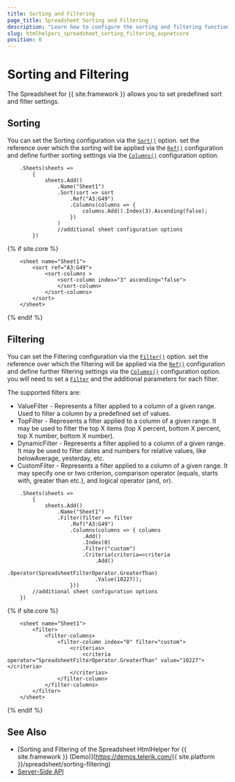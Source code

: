 ```yaml
---
title: Sorting and Filtering
page_title: Spreadsheet Sorting and Filtering
description: "Learn how to configure the sorting and filtering functionality of the Telerik UI Spreadsheet component for {{ site.framework }}."
slug: htmlhelpers_spreadsheet_sorting_filtering_aspnetcore
position: 6
---
```


# Sorting and Filtering

The Spreadsheet for {{ site.framework }} allows you to set predefined sort and filter settings.

## Sorting

You can set the Sorting configuration via the [`Sort()`](/api/kendo.mvc.ui.fluent/spreadsheetsheetbuilder#sortsystemactionkendomvcuifluentspreadsheetsheetsortsettingsbuilder)  option. set the reference over which the sorting will be applied via the [`Ref()`](/api/kendo.mvc.ui.fluent/spreadsheetsheetsortsettingsbuilder) configuration and define further sorting settings via the [`Columns()`](/api/kendo.mvc.ui.fluent/spreadsheetsheetsortsettingsbuilder) configuration option.

```HtmlHelper
    .Sheets(sheets =>
        {
            sheets.Add()
                .Name("Sheet1")
                .Sort(sort => sort
                    .Ref("A3:G49")
                    .Columns(columns => { 
                        columns.Add().Index(3).Ascending(false); 
                    })
                )
                //additional sheet configuration options
        })
```
{% if site.core %}
```TagHelper
    <sheet name="Sheet1">
        <sort ref="A3:G49">
			<sort-columns >
				<sort-column index="3" ascending="false">
                </sort-column>
            </sort-columns>
        </sort>
    </sheet>
```
{% endif %}

## Filtering

You can set the Filtering configuration via the [`Filter()`](/api/kendo.mvc.ui.fluent/spreadsheetsheetbuilder#filtersystemactionkendomvcuifluentspreadsheetsheetfiltersettingsbuilder) option. set the reference over which the filtering will be applied via the [`Ref()`](/api/kendo.mvc.ui.fluent/spreadsheetsheetfiltersettingsbuilder) configuration and define further filtering settings via the [`Columns()`](/api/kendo.mvc.ui.fluent/spreadsheetsheetfiltersettingsbuilder) configuration option. you will need to set a [`Filter`](/api/kendo.mvc.ui.fluent/spreadsheetsheetfiltersettingscolumnfactory#topfiltersystemactionkendomvcuifluentspreadsheettopfilterbuilder) and the additional parameters for each filter.

The supported filters are:
* ValueFilter - Represents a filter applied to a column of a given range. Used to filter a column by a predefined set of values.
* TopFilter - Represents a filter applied to a column of a given range. It may be used to filter the top X items (top X percent, bottom X percent, top X number, bottom X number).
* DynamicFilter - Represents a filter applied to a column of a given range. It may be used to filter dates and numbers for relative values, like belowAverage, yesterday, etc.
* CustomFilter - Represents a filter applied to a column of a given range. It may specify one or two criterion, comparison operator (equals, starts with, greater than etc.), and logical operator (and, or).

```HtmlHelper
    .Sheets(sheets =>
        {
            sheets.Add()
                .Name("Sheet1")
                .Filter(filter => filter
                    .Ref("A3:G49")
                    .Columns(columns => { columns
                        .Add()
                        .Index(0)
                        .Filter("custom")
                        .Criteria(criteria=>criteria
                            .Add()
                            .Operator(SpreadsheetFilterOperator.GreaterThan)
                            .Value(10227)); 
                    }))
        //additional sheet configuration options
    })
```
{% if site.core %}
```TagHelper
    <sheet name="Sheet1">
		<filter>					
			<filter-columns>
				<filter-column index="0" filter="custom">
					<criterias>
						<criteria operator="SpreadsheetFilterOperator.GreaterThan" value="10227"></criteria>
					</criterias>
				</filter-column>
			</filter-columns>
		</filter>
	</sheet>
```
{% endif %}

## See Also
* [Sorting and Filtering of the Spreadsheet HtmlHelper for {{ site.framework }} (Demo)](https://demos.telerik.com/{{ site.platform }}/spreadsheet/sorting-filtering)
* [Server-Side API](/api/spreadsheet)
